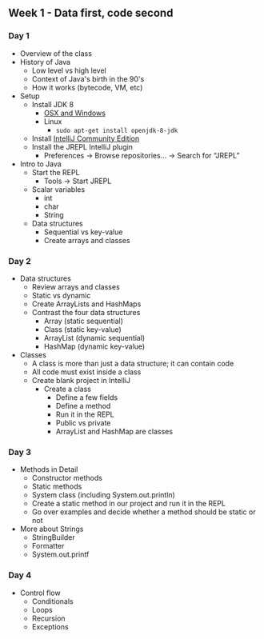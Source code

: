 ## Week 1 - Data first, code second

### Day 1

* Overview of the class
* History of Java
  * Low level vs high level
  * Context of Java's birth in the 90's
  * How it works (bytecode, VM, etc)
* Setup
  * Install JDK 8
    * [OSX and Windows](http://www.oracle.com/technetwork/java/javase/downloads/jdk8-downloads-2133151.html)
    * Linux
      * `sudo apt-get install openjdk-8-jdk`
  * Install [IntelliJ Community Edition](https://www.jetbrains.com/idea/download/)
  * Install the JREPL IntelliJ plugin
    * Preferences -> Browse repositories… -> Search for “JREPL”
* Intro to Java
  * Start the REPL
    * Tools -> Start JREPL
  * Scalar variables
    * int
    * char
    * String
  * Data structures
    * Sequential vs key-value
    * Create arrays and classes

### Day 2

* Data structures
  * Review arrays and classes
  * Static vs dynamic
  * Create ArrayLists and HashMaps
  * Contrast the four data structures
    * Array (static sequential)
    * Class (static key-value)
    * ArrayList (dynamic sequential)
    * HashMap (dynamic key-value)
* Classes
  * A class is more than just a data structure; it can contain code
  * All code must exist inside a class
  * Create blank project in IntelliJ
    * Create a class
      * Define a few fields
      * Define a method
      * Run it in the REPL
      * Public vs private
      * ArrayList and HashMap are classes

### Day 3

* Methods in Detail
  * Constructor methods
  * Static methods
  * System class (including System.out.println)
  * Create a static method in our project and run it in the REPL
  * Go over examples and decide whether a method should be static or not
* More about Strings
  * StringBuilder
  * Formatter
  * System.out.printf

### Day 4

* Control flow
  * Conditionals
  * Loops
  * Recursion
  * Exceptions
